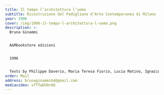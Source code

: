 ```yaml
---
title: Il tempo l’architettura l’uomo
subtitle: Ricostruzione del Padiglione d’Arte Contemporanea di Milano
year: 1996
cover: /img/1996-il-tempo-l-architettura-l-uomo.png
description: >-
  Bruna Ginammi


  A&Mbookstore edizioni


  1996


  Texts by Philippe Daverio, Maria Teresa Fiorio, Lucia Matino, Ignazio Gardella, Jacopo Gardella, Roberta Valtorta
order: Mail
address: brunaginammi64@gmail.com
mediavideo: xfTTwDVQr68
---
```

